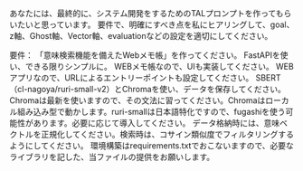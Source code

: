 あなたには、最終的に、システム開発をするためのTALプロンプトを作ってもらいたいと思っています。
要件で、明確にすべき点を私にヒアリングして、goal、z軸、Ghost軸、Vector軸、evaluationなどの設定を適切にしてください。

要件：
「意味検索機能を備えたWebメモ帳」を作ってください。
FastAPIを使い、できる限りシンプルに。
WEBメモ帳なので、UIも実装してください。
WEBアプリなので、URLによるエントリーポイントも設定してください。
SBERT（cl-nagoya/ruri-small-v2）とChromaを使い、データを保存してください。Chromaは最新を使いますので、その文法に習ってください。Chromaはローカル組み込み型で動かします。ruri-smallは日本語特化ですので、fugashiを使う可能性があります。必要に応じて導入してください。
データ格納時には、意味ベクトルを正規化してください。検索時は、コサイン類似度でフィルタリングするようにしてください。
環境構築はrequirements.txtでおこないますので、必要なライブラリを記した、当ファイルの提供をお願いします。


